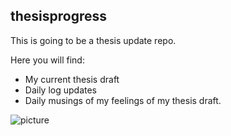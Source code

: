 ## thesisprogress
This is going to be a thesis update repo.

Here you will find:
* My current thesis draft
* Daily log updates 
* Daily musings of my feelings of my thesis draft.

![picture](http://tarawatterson.com/wp-content/uploads/2015/01/Memethesis3.jpg)